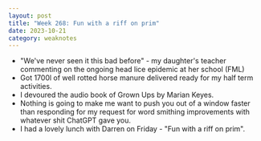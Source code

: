 ```yaml
---
layout: post
title: "Week 268: Fun with a riff on prim"
date: 2023-10-21
category: weaknotes
---
```

* "We've never seen it this bad before" - my daughter's teacher commenting on the ongoing head lice epidemic at her school (FML)
* Got 1700l of well rotted horse manure delivered ready for my half term activities.
* I devoured the audio book of Grown Ups by Marian Keyes.
* Nothing is going to make me want to push you out of a window faster than responding for my request for word smithing improvements with whatever shit ChatGPT gave you.
* I had a lovely lunch with Darren on Friday - "Fun with a riff on prim".
